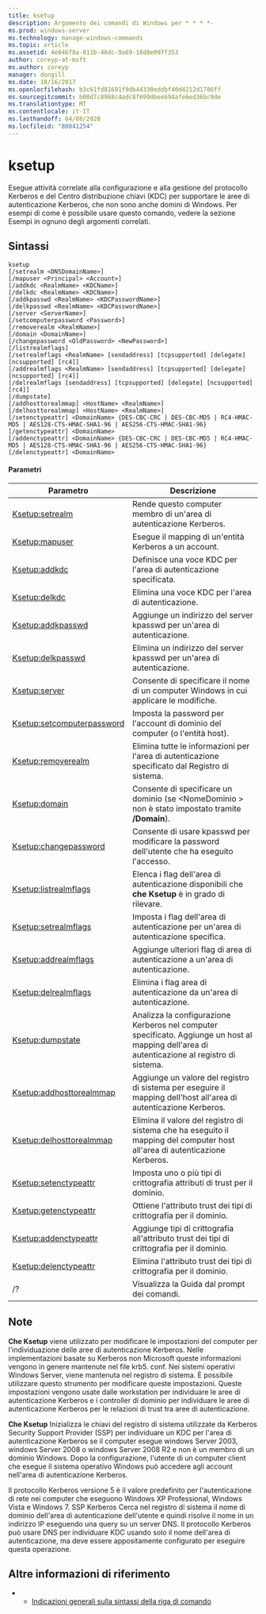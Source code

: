 ```yaml
---
title: ksetup
description: Argomento dei comandi di Windows per * * * *-
ms.prod: windows-server
ms.technology: manage-windows-commands
ms.topic: article
ms.assetid: 4e046f8a-811b-48dc-9a69-18d8e097f353
author: coreyp-at-msft
ms.author: coreyp
manager: dongill
ms.date: 10/16/2017
ms.openlocfilehash: b3c61fd81691f9db44330eddbf40d4212d1786ff
ms.sourcegitcommit: b00d7c8968c4adc8f699dbee694afe6ed36bc9de
ms.translationtype: MT
ms.contentlocale: it-IT
ms.lasthandoff: 04/08/2020
ms.locfileid: "80841254"
---
```

# <a name="ksetup"></a>ksetup



Esegue attività correlate alla configurazione e alla gestione del protocollo Kerberos e del Centro distribuzione chiavi (KDC) per supportare le aree di autenticazione Kerberos, che non sono anche domini di Windows. Per esempi di come è possibile usare questo comando, vedere la sezione Esempi in ognuno degli argomenti correlati.

## <a name="syntax"></a>Sintassi

```
ksetup 
[/setrealm <DNSDomainName>] 
[/mapuser <Principal> <Account>] 
[/addkdc <RealmName> <KDCName>] 
[/delkdc <RealmName> <KDCName>]
[/addkpasswd <RealmName> <KDCPasswordName>] 
[/delkpasswd <RealmName> <KDCPasswordName>]
[/server <ServerName>] 
[/setcomputerpassword <Password>]
[/removerealm <RealmName>]  
[/domain <DomainName>] 
[/changepassword <OldPassword> <NewPassword>] 
[/listrealmflags] 
[/setrealmflags <RealmName> [sendaddress] [tcpsupported] [delegate] [ncsupported] [rc4]] 
[/addrealmflags <RealmName> [sendaddress] [tcpsupported] [delegate] [ncsupported] [rc4]] 
[/delrealmflags [sendaddress] [tcpsupported] [delegate] [ncsupported] [rc4]] 
[/dumpstate]
[/addhosttorealmmap] <HostName> <RealmName>]  
[/delhosttorealmmap] <HostName> <RealmName>]  
[/setenctypeattr] <DomainName> {DES-CBC-CRC | DES-CBC-MD5 | RC4-HMAC-MD5 | AES128-CTS-HMAC-SHA1-96 | AES256-CTS-HMAC-SHA1-96}
[/getenctypeattr] <DomainName>
[/addenctypeattr] <DomainName> {DES-CBC-CRC | DES-CBC-MD5 | RC4-HMAC-MD5 | AES128-CTS-HMAC-SHA1-96 | AES256-CTS-HMAC-SHA1-96}
[/delenctypeattr] <DomainName>

```

#### <a name="parameters"></a>Parametri

|Parametro|Descrizione|
|---------|-----------|
|[Ksetup:setrealm](ksetup-setrealm.md)|Rende questo computer membro di un'area di autenticazione Kerberos.|
|[Ksetup:mapuser](ksetup-mapuser.md)|Esegue il mapping di un'entità Kerberos a un account.|
|[Ksetup:addkdc](ksetup-addkdc.md)|Definisce una voce KDC per l'area di autenticazione specificata.|
|[Ksetup:delkdc](ksetup-delkdc.md)|Elimina una voce KDC per l'area di autenticazione.|
|[Ksetup:addkpasswd](ksetup-addkpasswd.md)|Aggiunge un indirizzo del server kpasswd per un'area di autenticazione.|
|[Ksetup:delkpasswd](ksetup-delkpasswd.md)|Elimina un indirizzo del server kpasswd per un'area di autenticazione.|
|[Ksetup:server](ksetup-server.md)|Consente di specificare il nome di un computer Windows in cui applicare le modifiche.|
|[Ksetup:setcomputerpassword](ksetup-setcomputerpassword.md)|Imposta la password per l'account di dominio del computer (o l'entità host).|
|[Ksetup:removerealm](ksetup-removerealm.md)|Elimina tutte le informazioni per l'area di autenticazione specificato dal Registro di sistema.|
|[Ksetup:domain](ksetup-domain.md)|Consente di specificare un dominio (se \<NomeDominio > non è stato impostato tramite **/Domain**).|
|[Ksetup:changepassword](ksetup-changepassword.md)|Consente di usare kpasswd per modificare la password dell'utente che ha eseguito l'accesso.|
|[Ksetup:listrealmflags](ksetup-listrealmflags.md)|Elenca i flag dell'area di autenticazione disponibili che **che Ksetup** è in grado di rilevare.|
|[Ksetup:setrealmflags](ksetup-setrealmflags.md)|Imposta i flag dell'area di autenticazione per un'area di autenticazione specifica.|
|[Ksetup:addrealmflags](ksetup-addrealmflags.md)|Aggiunge ulteriori flag di area di autenticazione a un'area di autenticazione.|
|[Ksetup:delrealmflags](ksetup-delrealmflags.md)|Elimina i flag area di autenticazione da un'area di autenticazione.|
|[Ksetup:dumpstate](ksetup-dumpstate.md)|Analizza la configurazione Kerberos nel computer specificato. Aggiunge un host al mapping dell'area di autenticazione al registro di sistema.|
|[Ksetup:addhosttorealmmap](ksetup-addhosttorealmmap.md)|Aggiunge un valore del registro di sistema per eseguire il mapping dell'host all'area di autenticazione Kerberos.|
|[Ksetup:delhosttorealmmap](ksetup-delhosttorealmmap.md)|Elimina il valore del registro di sistema che ha eseguito il mapping del computer host all'area di autenticazione Kerberos.|
|[Ksetup:setenctypeattr](ksetup-setenctypeattr.md)|Imposta uno o più tipi di crittografia attributi di trust per il dominio.|
|[Ksetup:getenctypeattr](ksetup-getenctypeattr.md)|Ottiene l'attributo trust dei tipi di crittografia per il dominio.|
|[Ksetup:addenctypeattr](ksetup-addenctypeattr.md)|Aggiunge tipi di crittografia all'attributo trust dei tipi di crittografia per il dominio.|
|[Ksetup:delenctypeattr](ksetup-delenctypeattr.md)|Elimina l'attributo trust dei tipi di crittografia per il dominio.|
|/?|Visualizza la Guida dal prompt dei comandi.|

## <a name="remarks"></a>Note

**Che Ksetup** viene utilizzato per modificare le impostazioni del computer per l'individuazione delle aree di autenticazione Kerberos. Nelle implementazioni basate su Kerberos non Microsoft queste informazioni vengono in genere mantenute nel file krb5. conf. Nei sistemi operativi Windows Server, viene mantenuta nel registro di sistema. È possibile utilizzare questo strumento per modificare queste impostazioni. Queste impostazioni vengono usate dalle workstation per individuare le aree di autenticazione Kerberos e i controller di dominio per individuare le aree di autenticazione Kerberos per le relazioni di trust tra aree di autenticazione.

**Che Ksetup** Inizializza le chiavi del registro di sistema utilizzate da Kerberos Security Support Provider (SSP) per individuare un KDC per l'area di autenticazione Kerberos se il computer esegue windows Server 2003, windows Server 2008 o windows Server 2008 R2 e non è un membro di un dominio Windows. Dopo la configurazione, l'utente di un computer client che esegue il sistema operativo Windows può accedere agli account nell'area di autenticazione Kerberos.

Il protocollo Kerberos versione 5 è il valore predefinito per l'autenticazione di rete nei computer che eseguono Windows XP Professional, Windows Vista e Windows 7. SSP Kerberos Cerca nel registro di sistema il nome di dominio dell'area di autenticazione dell'utente e quindi risolve il nome in un indirizzo IP eseguendo una query su un server DNS. Il protocollo Kerberos può usare DNS per individuare KDC usando solo il nome dell'area di autenticazione, ma deve essere appositamente configurato per eseguire questa operazione.

## <a name="additional-references"></a>Altre informazioni di riferimento

-   - [Indicazioni generali sulla sintassi della riga di comando](command-line-syntax-key.md)